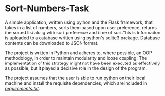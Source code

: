 # Sort-Numbers-Task

A simple application, written using python and the Flask framework,
that takes in a list of numbers, sorts them based upon user preference, returns the sorted list along with sort preference
and time of sort.This is information is uploaded to a database written using python's sqlite3 package. Database contents 
can be downloaded to JSON format.


The project is written in Python and adheres to, where possible, an OOP methodology, in order to maintain modularity and loose coupling. The 
implementation of this strategy might not have been executed as effectively as possible, but it played a decisive role in the design of the program.

The project assumes that the user is able to run python on their local machine and
install the requisite dependencies, which are included in [_requirements.txt_](requirements.txt).